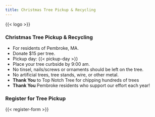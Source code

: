 ```yaml
---
title: Christmas Tree Pickup & Recycling
---
```


{{< logo >}}

### Christmas Tree Pickup & Recycling

* For residents of Pembroke, MA.
* Donate $15 per tree.
* Pickup day: {{< pickup-day >}}
* Place your tree curbside by 9:00 am.
* No tinsel, nails/screws or ornaments should be left on the tree.
* No artificial trees, tree stands, wire, or other metal.
* **Thank You** to Top Notch Tree for chipping hundreds of trees
* **Thank You** Pembroke residents who support our effort each year!

### Register for Tree Pickup
{{< register-form >}}